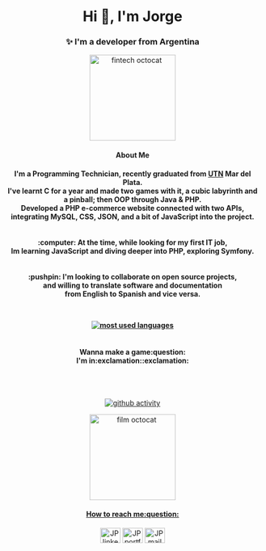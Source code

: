 <h1 align="center">Hi 👋, I'm Jorge</h1>

<h3 align="center">✨ I'm a developer from Argentina</h3>


<p align="center">
  <img src="https://octodex.github.com/images/Fintechtocat.png" title="fintechtocat" width="170" alt="fintech octocat">
</p>


<h4 align="center">About Me<h4>
<p align="center">
  I'm a Programming Technician, recently graduated from <a href="http://mdp.utn.edu.ar/">UTN</a> Mar del Plata.<br>I've learnt C for a year and made two games with it, a cubic labyrinth and a pinball; then OOP through Java & PHP.<br>Developed a PHP e-commerce website connected with two APIs, integrating MySQL, CSS, JSON, and a bit of JavaScript into the project.<br><br><br>
  :computer: At the time, while looking for my first IT job,<br> Im learning JavaScript and diving deeper into PHP, exploring Symfony.<br><br><br>
  :pushpin: I'm looking to collaborate on open source projects,<br>and willing to translate software and documentation <br>from English to Spanish and vice versa.
</p><br>


<p align="center">
  <a href="#">
    <img src="https://github-readme-stats.vercel.app/api/top-langs/?username=JorgePiaggio&layout=compact" alt="most used languages"/>
  </a><br><br>  
  <h4 align="center"> Wanna make a game:question: <br>I'm in:exclamation::exclamation:</h4>
  </p><br><br>
<p align="center">      
  <a href="#">
    <img src="https://github-readme-stats.vercel.app/api?username=JorgePiaggio&show_icons=true&theme=tokyonight" alt="github activity"/>
</p>

<p align="center">
  <img src="https://octodex.github.com/images/filmtocat.png" title="filmtocat" width="170" alt="film octocat">
</p>

<h4 align="center">How to reach me:question:</h4>
<p align="center">
  <a href="https://linkedin.com/in/jp-code" target="blank"><img align="center" src="https://cdn.jsdelivr.net/npm/simple-icons@3.0.1/icons/linkedin.svg" alt="JP linkedin contact" height="30" width="40" /></a>
  <a href = "https://jorgepiaggio.github.io" target="blank"><img align="center" src="https://cdn.jsdelivr.net/npm/simple-icons@3.0.1/icons/firefoxbrowser.svg" alt="JP portfolio" height="30" width="40" /></a>
  <a href = "mailto: proto2345@protonmail.com" target="blank"><img align="center" src="https://cdn.jsdelivr.net/npm/simple-icons@3.0.1/icons/protonmail.svg" alt="JP mail contact" height="30" width="40" /></a>
</p><br><br>
